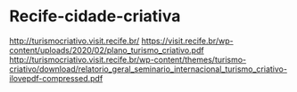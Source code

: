 # Recife-cidade-criativa
http://turismocriativo.visit.recife.br/
https://visit.recife.br/wp-content/uploads/2020/02/plano_turismo_criativo.pdf
http://turismocriativo.visit.recife.br/wp-content/themes/turismo-criativo/download/relatorio_geral_seminario_internacional_turismo_criativo-ilovepdf-compressed.pdf
